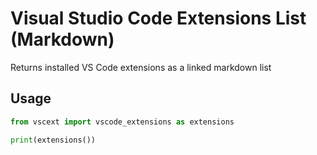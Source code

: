 # Visual Studio Code Extensions List (Markdown)

Returns installed VS Code extensions as a linked markdown list

## Usage

```python
from vscext import vscode_extensions as extensions

print(extensions())
```